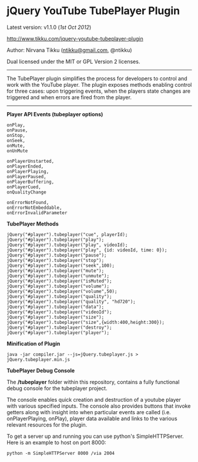 jQuery YouTube TubePlayer Plugin
===

Latest version: v1.1.0 (_1st Oct 2012_)

http://www.tikku.com/jquery-youtube-tubeplayer-plugin

Author: Nirvana Tikku (ntikku@gmail.com, @ntikku)

Dual licensed under the MIT or GPL Version 2 licenses.

----

The TubePlayer plugin simplifies the process for developers to control and work with the YouTube player. The plugin exposes methods enabling control for three cases: upon triggering events, when the players state changes are triggered and when errors are fired from the player.

----

**Player API Events (tubeplayer options)**

	onPlay,
	onPause,
	onStop,
	onSeek,
	onMute,
	onUnMute

	onPlayerUnstarted,
	onPlayerEnded,
	onPlayerPlaying,
	onPlayerPaused,
	onPlayerBuffering,
	onPlayerCued,
	onQualityChange
	
	onErrorNotFound,
	onErrorNotEmbeddable,
	onErrorInvalidParameter

**TubePlayer Methods**
	
	jQuery("#player").tubeplayer("cue", playerId);
    jQuery("#player").tubeplayer("play");
    jQuery("#player").tubeplayer("play", videoId);
    jQuery("#player").tubeplayer("play", {id: videoId, time: 0});
    jQuery("#player").tubeplayer("pause");
    jQuery("#player").tubeplayer("stop");
    jQuery("#player").tubeplayer("seek",100);
    jQuery("#player").tubeplayer("mute");
    jQuery("#player").tubeplayer("unmute");
    jQuery("#player").tubeplayer("isMuted");
    jQuery("#player").tubeplayer("volume");
    jQuery("#player").tubeplayer("volume",50);
    jQuery("#player").tubeplayer("quality");
    jQuery("#player").tubeplayer("quality", "hd720");
    jQuery("#player").tubeplayer("data");
    jQuery("#player").tubeplayer("videoId");
    jQuery("#player").tubeplayer("size");
    jQuery("#player").tubeplayer("size",{width:400,height:300});
    jQuery("#player").tubeplayer("destroy");
    jQuery("#player").tubeplayer("player");

**Minification of Plugin**

	java -jar compiler.jar --js=jQuery.tubeplayer.js > jQuery.tubeplayer.min.js

**TubePlayer Debug Console**

The **/tubeplayer** folder within this repository, contains a fully functional debug console for the tubeplayer project.  

The console enables quick creation and destruction of a youtube player with various specified inputs.  The console also provides buttons that invoke getters along with insight into when particular events are called (i.e. onPlayerPlaying, onPlay), player data available and links to the various relevant resources for the plugin. 

To get a server up and running you can use python's SimpleHTTPServer. Here is an example to host on port 8000:

	python -m SimpleHTTPServer 8000 /via 2004
	
	